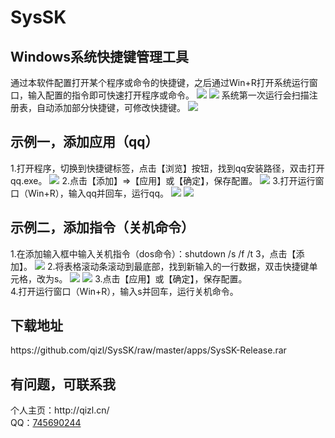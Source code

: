 # SysSK
<h2>Windows系统快捷键管理工具</h2>   
通过本软件配置打开某个程序或命令的快捷键，之后通过Win+R打开系统运行窗口，输入配置的指令即可快速打开程序或命令。  
<img src="https://qizl.cn/Images/SysSK/4.png" >  
<img src="https://qizl.cn/Images/SysSK/5.png">  
系统第一次运行会扫描注册表，自动添加部分快捷键，可修改快捷键。  
<img src="https://qizl.cn/Images/SysSK/1.png" >  
<h2>示例一，添加应用（qq）</h2>  
1.打开程序，切换到快捷键标签，点击【浏览】按钮，找到qq安装路径，双击打开qq.exe。  
<img src="https://qizl.cn/Images/SysSK/2.png">  
2.点击【添加】=>【应用】或【确定】，保存配置。  
<img src="https://qizl.cn/Images/SysSK/3.png">  
3.打开运行窗口（Win+R），输入qq并回车，运行qq。  
<img src="https://qizl.cn/Images/SysSK/4.png">  
<img src="https://qizl.cn/Images/SysSK/5.png">  
<h2>示例二，添加指令（关机命令）</h2>  
1.在添加输入框中输入关机指令（dos命令）：shutdown /s /f /t 3，点击【添加】。  
<img src="https://qizl.cn/Images/SysSK/9.png">  
2.将表格滚动条滚动到最底部，找到新输入的一行数据，双击快捷键单元格，改为s。  
<img src="https://qizl.cn/Images/SysSK/7.png">    
<img src="https://qizl.cn/Images/SysSK/8.png">   
3.点击【应用】或【确定】，保存配置。<br/>  
4.打开运行窗口（Win+R），输入s并回车，运行关机命令。    
<h2>下载地址</h2>  
https://github.com/qizl/SysSK/raw/master/apps/SysSK-Release.rar  
<h2>有问题，可联系我</h2>  
个人主页：http://qizl.cn/<br/>  
QQ：<a target="_blank" href="http://wpa.qq.com/msgrd?v=3&amp;uin=745690244&amp;site=qq&amp;menu=yes">745690244</a>
